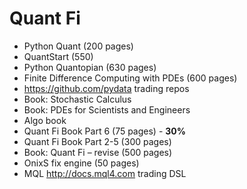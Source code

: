 # Quant Fi
-  Python Quant (200 pages)
-  QuantStart (550)
-  Python Quantopian (630 pages) 
-  Finite Difference Computing with PDEs (600 pages)
-  https://github.com/pydata trading repos
-  Book: Stochastic Calculus
-  Book: PDEs for  Scientists and Engineers
-  Algo book
-  Quant Fi Book Part 6 (75 pages) - **30%**
-  Quant Fi Book Part 2-5 (300 pages)
-  Book: Quant Fi – revise (500 pages)
-  OnixS fix engine (50 pages)
-  MQL http://docs.mql4.com  trading DSL